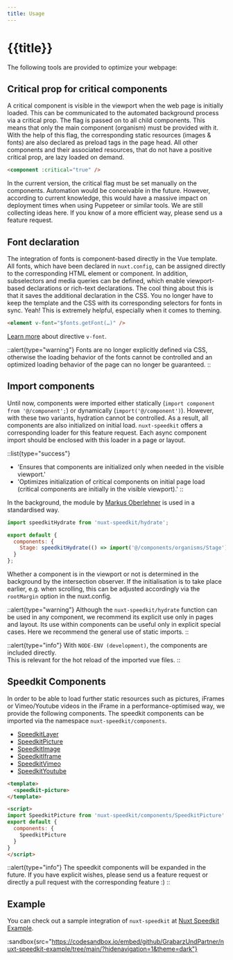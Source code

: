 ```yaml
---
title: Usage
---
```

# {{title}}

The following tools are provided to optimize your webpage:

## Critical prop for critical components

A critical component is visible in the viewport when the web page is initially loaded. This can be communicated to the automated background process via a critical prop. The flag is passed on to all child components. This means that only the main component (organism) must be provided with it. With the help of this flag, the corresponding static resources (images & fonts) are also declared as preload tags in the page head. All other components and their associated resources, that do not have a positive critical prop, are lazy loaded on demand.

````html
<component :critical="true" />
````

<alert type="info">
In the current version, the critical flag must be set manually on the components. Automation would be conceivable in the future. However, according to current knowledge, this would have a massive impact on deployment times when using Puppeteer or similar tools. We are still collecting ideas here. If you know of a more efficient way, please send us a feature request.
</alert>

## Font declaration

The integration of fonts is component-based directly in the Vue template. All fonts, which have been declared in `nuxt.config`, can be assigned directly to the corresponding HTML element or component. In addition, subselectors and media queries can be defined, which enable viewport-based declarations or rich-text declarations.
The cool thing about this is that it saves the additional declaration in the CSS. You no longer have to keep the template and the CSS with its corresponding selectors for fonts in sync. Yeah! This is extremely helpful, especially when it comes to theming.

````html
<element v-font="$fonts.getFont(…)" />
````

[Learn more](/directives/v-font) about directive `v-font`.

::alert{type="warning"}
Fonts are no longer explicitly defined via CSS, otherwise the loading behavior of the fonts cannot be controlled and an optimized loading behavior of the page can no longer be guaranteed.
::

## Import components

Until now, components were imported either statically (`import component from '@/component';`) or dynamically (`import('@/component')`). However, with these two variants, hydration cannot be controlled. As a result, all components are also initialized on initial load. `nuxt-speedkit` offers a corresponding loader for this feature request. Each async component import should be enclosed with this loader in a page or layout.

::list{type="success"}

- 'Ensures that components are initialized only when needed in the visible viewport.'
- 'Optimizes initialization of critical components on initial page load (critical components are initially in the visible viewport).'
::

In the background, the module by [Markus Oberlehner](https://github.com/maoberlehner/vue-lazy-hydration) is used in a standardised way.

````js
import speedkitHydrate from 'nuxt-speedkit/hydrate';

export default {
  components: {
    Stage: speedkitHydrate(() => import('@/components/organisms/Stage')),
  }
};
````

Whether a component is in the viewport or not is determined in the background by the intersection observer. If the initialisation is to take place earlier, e.g. when scrolling, this can be adjusted accordingly via the `rootMargin` option in the <nuxt-link to="/options#lazyoffset">nuxt.config</nuxt-link>.

::alert{type="warning"}
Although the <code>nuxt-speedkit/hydrate</code> function can be used in any component, we recommend its explicit use only in pages and layout. Its use within components can be useful only in explicit special cases.  Here we recommend the general use of static imports.
::

::alert{type="info"}
With <code>NODE-ENV (development)</code>, the components are included directly. <br>This is relevant for the hot reload of the imported vue files.
::

## Speedkit Components

In order to be able to load further static resources such as pictures, iFrames or Vimeo/Youtube videos in the iFrame in a performance-optimised way, we provide the following components. The speedkit components can be imported via the namespace `nuxt-speedkit/components`.

- [SpeedkitLayer](/components/speedkit-layer)
- [SpeedkitPicture](/components/speedkit-picture)
- [SpeedkitImage](/components/speedkit-image)
- [SpeedkitIframe](/components/speedkit-iframe)
- [SpeedkitVimeo](/components/speedkit-vimeo)
- [SpeedkitYoutube](/components/speedkit-youtube)

````html
<template>
  <speedkit-picture>
</template>

<script>
import SpeedkitPicture from 'nuxt-speedkit/components/SpeedkitPicture'
export default {
  components: {
    SpeedkitPicture
  }
}
</script>
````

::alert{type="info"}
The speedkit components will be expanded in the future. If you have explicit wishes, please send us a feature request or directly a pull request with the corresponding feature :)
::

## Example

You can check out a sample integration of `nuxt-speedkit` at [Nuxt Speedkit Example](https://github.com/GrabarzUndPartner/nuxt-speedkit-example).

:sandbox{src="https://codesandbox.io/embed/github/GrabarzUndPartner/nuxt-speedkit-example/tree/main/?hidenavigation=1&theme=dark"}
